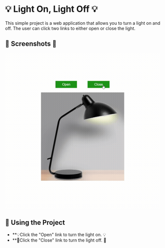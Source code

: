 # 💡 Light On, Light Off 💡

This simple project is a web application that allows you to turn a light on and off.
The user can click two links to either open or close the light.

## 📸 Screenshots 📸
![](light.gif)


##  🎉 Using the Project
- **💡Click the "Open" link to turn the light on. 💡
- **🔌Click the "Close" link to turn the light off. 🔌
